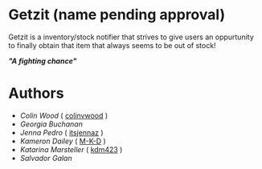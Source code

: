 # Getzit (name pending approval)
Getzit is a inventory/stock notifier that strives to give users an oppurtunity to finally obtain that item that always seems to be out of stock!

***"A fighting chance"***

# Authors
- *Colin Wood* ( [colinvwood](https://Github.com/colinvwood) )
- *Georgia Buchanan*
- *Jenna Pedro*  ( [itsjennaz](https://Github.com/itsjennaz) )
- *Kameron Dailey*  ( [M-K-D](https://Github.com/m-k-d) )
- *Katarina Marsteller* ( [kdm423](https://Github.com/kdm423) )
- *Salvador Galan*
 
